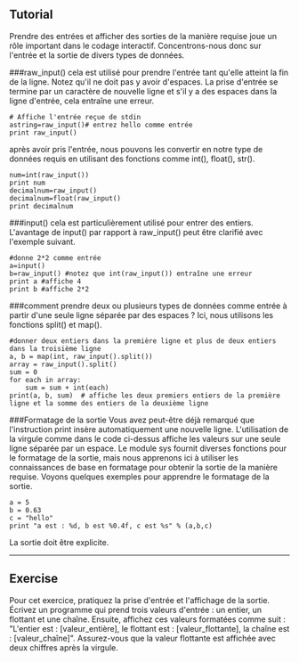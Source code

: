Tutorial
--------
Prendre des entrées et afficher des sorties de la manière requise joue un rôle important dans le codage interactif. Concentrons-nous donc sur l'entrée et la sortie de divers types de données.

###raw_input()
cela est utilisé pour prendre l'entrée tant qu'elle atteint la fin de la ligne. Notez qu'il ne doit pas y avoir d'espaces. La prise d'entrée se termine par un caractère de nouvelle ligne et s'il y a des espaces dans la ligne d'entrée, cela entraîne une erreur.

    # Affiche l'entrée reçue de stdin
    astring=raw_input()# entrez hello comme entrée
    print raw_input()

après avoir pris l'entrée, nous pouvons les convertir en notre type de données requis en utilisant des fonctions comme int(), float(), str().

    num=int(raw_input())
    print num
    decimalnum=raw_input()
    decimalnum=float(raw_input()
    print decimalnum

###input()
cela est particulièrement utilisé pour entrer des entiers. L'avantage de input() par rapport à raw_input() peut être clarifié avec l'exemple suivant.

    #donne 2*2 comme entrée
    a=input()
    b=raw_input() #notez que int(raw_input()) entraîne une erreur
    print a #affiche 4
    print b #affiche 2*2

###comment prendre deux ou plusieurs types de données comme entrée à partir d'une seule ligne séparée par des espaces ?
Ici, nous utilisons les fonctions split() et map().

    #donner deux entiers dans la première ligne et plus de deux entiers dans la troisième ligne
    a, b = map(int, raw_input().split())
    array = raw_input().split()
    sum = 0
    for each in array:
        sum = sum + int(each)
    print(a, b, sum)  # affiche les deux premiers entiers de la première ligne et la somme des entiers de la deuxième ligne

###Formatage de la sortie
Vous avez peut-être déjà remarqué que l'instruction print insère automatiquement une nouvelle ligne. L'utilisation de la virgule comme dans le code ci-dessus affiche les valeurs sur une seule ligne séparée par un espace. Le module sys fournit diverses fonctions pour le formatage de la sortie, mais nous apprenons ici à utiliser les connaissances de base en formatage pour obtenir la sortie de la manière requise. Voyons quelques exemples pour apprendre le formatage de la sortie.

    a = 5
    b = 0.63
    c = "hello"
    print "a est : %d, b est %0.4f, c est %s" % (a,b,c)

La sortie doit être explicite.

---

Exercise
--------
Pour cet exercice, pratiquez la prise d'entrée et l'affichage de la sortie. Écrivez un programme qui prend trois valeurs d'entrée : un entier, un flottant et une chaîne. Ensuite, affichez ces valeurs formatées comme suit : "L'entier est : [valeur_entière], le flottant est : [valeur_flottante], la chaîne est : [valeur_chaîne]". Assurez-vous que la valeur flottante est affichée avec deux chiffres après la virgule.
